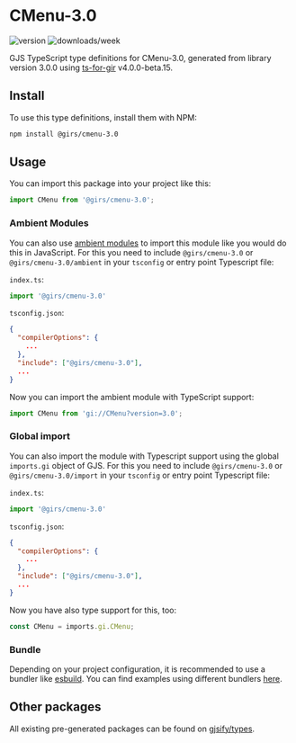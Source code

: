 
# CMenu-3.0

![version](https://img.shields.io/npm/v/@girs/cmenu-3.0)
![downloads/week](https://img.shields.io/npm/dw/@girs/cmenu-3.0)


GJS TypeScript type definitions for CMenu-3.0, generated from library version 3.0.0 using [ts-for-gir](https://github.com/gjsify/ts-for-gir) v4.0.0-beta.15.


## Install

To use this type definitions, install them with NPM:
```bash
npm install @girs/cmenu-3.0
```

## Usage

You can import this package into your project like this:
```ts
import CMenu from '@girs/cmenu-3.0';
```

### Ambient Modules

You can also use [ambient modules](https://github.com/gjsify/ts-for-gir/tree/main/packages/cli#ambient-modules) to import this module like you would do this in JavaScript.
For this you need to include `@girs/cmenu-3.0` or `@girs/cmenu-3.0/ambient` in your `tsconfig` or entry point Typescript file:

`index.ts`:
```ts
import '@girs/cmenu-3.0'
```

`tsconfig.json`:
```json
{
  "compilerOptions": {
    ...
  },
  "include": ["@girs/cmenu-3.0"],
  ...
}
```

Now you can import the ambient module with TypeScript support: 

```ts
import CMenu from 'gi://CMenu?version=3.0';
```

### Global import

You can also import the module with Typescript support using the global `imports.gi` object of GJS.
For this you need to include `@girs/cmenu-3.0` or `@girs/cmenu-3.0/import` in your `tsconfig` or entry point Typescript file:

`index.ts`:
```ts
import '@girs/cmenu-3.0'
```

`tsconfig.json`:
```json
{
  "compilerOptions": {
    ...
  },
  "include": ["@girs/cmenu-3.0"],
  ...
}
```

Now you have also type support for this, too:

```ts
const CMenu = imports.gi.CMenu;
```

### Bundle

Depending on your project configuration, it is recommended to use a bundler like [esbuild](https://esbuild.github.io/). You can find examples using different bundlers [here](https://github.com/gjsify/ts-for-gir/tree/main/examples).

## Other packages

All existing pre-generated packages can be found on [gjsify/types](https://github.com/gjsify/types).

